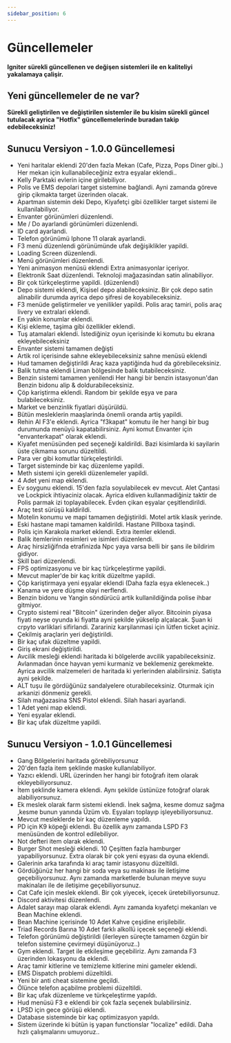 ```yaml
---
sidebar_position: 6
---
```


# Güncellemeler

**Igniter sürekli güncellenen ve değişen sistemleri ile en kaliteliyi yakalamaya çalişir.**


## Yeni güncellemeler de ne var?

**Sürekli geliştirilen ve değiştirilen sistemler ile bu kisim sürekli güncel tutulacak ayrica "Hotfix" güncellemelerinde buradan takip edebileceksiniz!**

## Sunucu Versiyon - 1.0.0 Güncellemesi

- Yeni haritalar eklendi 20'den fazla Mekan (Cafe, Pizza, Pops Diner gibi..) Her mekan için kullanabileceğiniz extra eşyalar eklendi..
- Kelly Parktaki evlerin içine girilebiliyor.
- Polis ve EMS depolari target sistemine bağlandi. Ayni zamanda göreve girip çikmakta target üzerinden olacak.
- Apartman sistemin deki Depo, Kiyafetçi gibi özellikler target sistemi ile kullanilabiliyor.
- Envanter görünümleri düzenlendi.
- Me / Do ayarlandi görünümleri düzenlendi.
- ID card ayarlandi.
- Telefon görünümü Iphone 11 olarak ayarlandi.
- F3 menü düzenlendi görünümünde ufak değişiklikler yapildi.
- Loading Screen düzenlendi.
- Menü görünümleri düzenlendi.
- Yeni animasyon menüsü eklendi Extra animasyonlar içeriyor.
- Elektronik Saat düzenlendi. Teknoloji mağazasindan satin alinabiliyor.
- Bir çok türkçeleştirme yapildi. (düzenlendi)
- Depo sistemi eklendi, Kişisel depo alabileceksiniz. Bir çok depo satin alinabilir durumda ayrica depo şifresi de koyabileceksiniz.
- F3 menüde geliştirmeler ve yenilikler yapildi. Polis araç tamiri, polis araç livery ve extralari eklendi. 
- En yakin konumlar eklendi.
- Kişi ekleme, taşima gibi özellikler eklendi.
- Tuş atamalari eklendi. İstediğiniz oyun içerisinde ki komutu bu ekrana ekleyebileceksiniz
- Envanter sistemi tamamen değişti
- Artik rol içerisinde sahne ekleyebileceksiniz sahne menüsü eklendi
- Hud tamamen değiştirildi Araç kaza yaptiğinda hud da görebileceksiniz. 
- Balik tutma eklendi Liman bölgesinde balik tutabileceksiniz.
- Benzin sistemi tamamen yenilendi Her hangi bir benzin istasyonun'dan Benzin bidonu alip & doldurabileceksiniz.
- Çöp kariştirma eklendi. Random bir şekilde eşya ve para bulabileceksiniz.
- Market ve benzinlik fiyatlari düşürüldü.
- Bütün mesleklerin maaşlarinda önemli oranda artiş yapildi.
- Rehin Al F3'e eklendi. Ayrica "f3kapat" komutu ile her hangi bir bug durumunda menüyü kapatabilirsiniz. Ayni komut Envanter için "envanterkapat" olarak eklendi.
- Kiyafet menüsünden ped seçeneği kaldirildi. Bazi kisimlarda ki sayilarin üste çikmama sorunu düzeltildi.
- Para ver gibi komutlar türkçeleştirildi.
- Target sisteminde bir kaç düzenleme yapildi.
- Meth sistemi için gerekli düzenlemeler yapildi.
- 4 Adet yeni map eklendi.
- Ev soygunu eklendi. 15'den fazla soyulabilecek ev mevcut. Alet Çantasi ve Lockpick ihtiyaciniz olacak. Ayrica eldiven kullanmadiğiniz taktir de Polis parmak izi toplayabilecek. Evden çikan eşyalar çeşitlendirildi.
- Araç test sürüşü kaldirildi.
- Motelin konumu ve mapi tamamen değiştirildi. Motel artik klasik yerinde.
- Eski hastane mapi tamamen kaldirildi. Hastane Pillboxa taşindi.
- Polis için Karakola market eklendi. Extra itemler eklendi.
- Balik itemlerinin resimleri ve isimleri düzenlendi.
- Araç hirsizliğifnda etrafinizda Npc yaya varsa belli bir şans ile bildirim gidiyor.
- Skill bari düzenlendi.
- FPS optimizasyonu ve bir kaç türkçeleştirme yapildi.
- Mevcut mapler'de bir kaç kritik düzeltme yapildi.
- Çöp kariştirmaya yeni eşyalar eklendi (Daha fazla eşya eklenecek..)
- Kanama ve yere düşme olayi nerflendi.
- Benzin bidonu ve Yangin söndürücü artik kullanildiğinda polise ihbar gitmiyor.
- Crypto sistemi real "Bitcoin" üzerinden değer aliyor. Bitcoinin piyasa fiyati neyse oyunda ki fiyatta ayni şekilde yükselip alçalacak. Şuan ki crpyto varliklari sifirlandi. Zarariniz karşilanmasi için lütfen ticket açiniz.
- Çekilmiş araçlarin yeri değiştirildi.
- Bir kaç ufak düzeltme yapildi.
- Giriş ekrani değiştirildi.
- Avcilik mesleği eklendi haritada ki bölgelerde avcilik yapabileceksiniz. Avlanmadan önce hayvan yemi kurmaniz ve beklemeniz gerekmekte. Ayrica avcilik malzemeleri de haritada ki yerlerinden alabilirsiniz. Satişta ayni şekilde.
- ALT tuşu ile gördüğünüz sandalyelere oturabileceksiniz. Oturmak için arkanizi dönmeniz gerekli.
- Silah mağazasina SNS Pistol eklendi.  Silah hasari ayarlandi.
- 1 Adet yeni map eklendi.
- Yeni eşyalar eklendi.
- Bir kaç ufak düzeltme yapildi.

## Sunucu Versiyon - 1.0.1 Güncellemesi

- Gang Bölgelerini haritada görebiliyorsunuz
- 20'den fazla item şeklinde maske kullanılabiliyor.
- Yazıcı eklendi. URL üzerinden her hangi bir fotoğrafı item olarak ekleyebiliyorsunuz.
- İtem şeklinde kamera eklendi. Aynı şekilde üstünüze fotoğraf olarak  alabiliyorsunuz.
- Ek meslek olarak farm sistemi eklendi. İnek sağma, kesme domuz  sağma ,kesme bunun yanında Üzüm vb. Eşyaları toplayıp işleyebiliyorsunuz.
- Mevcut mesleklerde bir kaç düzenleme yapıldı.
- PD için K9 köpeği eklendi. Bu özellik aynı zamanda LSPD F3 menüsünden de kontrol edilebiliyor.
- Not defteri item olarak eklendi.
- Burger Shot mesleği eklendi. 10 Çeşitten fazla hamburger yapabiliyorsunuz. Extra olarak bir çok yeni eşyası da oyuna eklendi.
- Galerinin arka tarafında ki araç tamir istasyonu düzeltildi.
- Gördüğünüz her hangi bir soda veya su makinası ile iletişime geçebiliyorsunuz. Aynı zamanda marketlerde bulunan meyve suyu makinaları ile de iletişime geçebiliyorsunuz.
- Cat Cafe için meslek eklendi. Bir çok yiyecek, içecek üretebiliyorsunuz.
- Discord aktivitesi düzenlendi. 
- Adalet sarayı map olarak eklendi. Aynı zamanda kıyafetçi mekanları ve Bean Machine eklendi.
- Bean Machine içerisinde 10 Adet Kahve çeşidine erişilebilir.
- Triad Records Barına 10 Adet farklı alkollü içecek seçeneği eklendi. 
- Telefon görünümü değiştirildi (ilerleyen süreçte tamamen özgün bir telefon sistemine çevirmeyi düşünüyoruz..)
- Gym eklendi. Target ile etkileşime geçebiliriz. Aynı zamanda F3 üzerinden lokasyonu da eklendi.
- Araç tamir kitlerine ve temizleme kitlerine mini gameler eklendi.
- EMS Dispatch problemi düzeltildi.
- Yeni bir anti cheat sistemine geçildi.
- Ölünce telefon açabilme problemi düzeltildi.
- Bir kaç ufak düzenleme ve türkçeleştirme yapıldı.
- Hud menüsü F3 e eklendi bir çok fazla seçenek bulabilirsiniz.
- LPSD için gece görüşü eklendi.
- Database sisteminde bir kaç optimizasyon yapıldı.
- Sistem üzerinde ki bütün iş yapan functionslar "localize" edildi. Daha hızlı çalışmalarını umuyoruz.. 